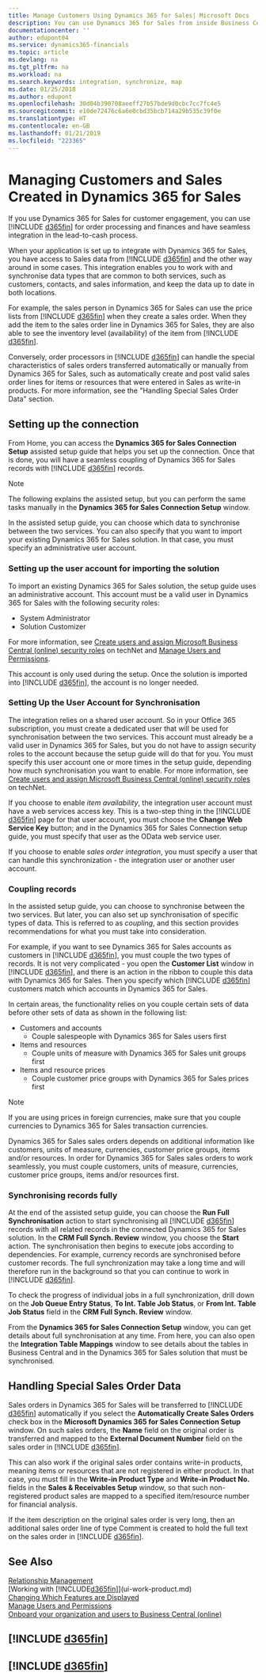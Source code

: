 ```yaml
---
title: Manage Customers Using Dynamics 365 for Sales| Microsoft Docs
description: You can use Dynamics 365 for Sales from inside Business Central  to map data and have seamless integration and synchronisation in the lead-to-cash process.
documentationcenter: ''
author: edupont04
ms.service: dynamics365-financials
ms.topic: article
ms.devlang: na
ms.tgt_pltfrm: na
ms.workload: na
ms.search.keywords: integration, synchronize, map
ms.date: 01/25/2018
ms.author: edupont
ms.openlocfilehash: 30d04b390708aeeff27b57bde9d0cbc7cc7fc4e5
ms.sourcegitcommit: e10de72476c6a6e0cbd35bcb714a29b535c39f0e
ms.translationtype: HT
ms.contentlocale: en-GB
ms.lasthandoff: 01/21/2019
ms.locfileid: "223365"
---
```

# <a name="managing-customers-and-sales-created-in-dynamics-365-for-sales"></a>Managing Customers and Sales Created in Dynamics 365 for Sales
If you use Dynamics 365 for Sales for customer engagement, you can use [!INCLUDE [d365fin](includes/d365fin_md.md)] for order processing and finances and have seamless integration in the lead-to-cash process.

When your application is set up to integrate with Dynamics 365 for Sales, you have access to Sales data from [!INCLUDE [d365fin](includes/d365fin_md.md)] and the other way around in some cases. This integration enables you to work with and synchronise data types that are common to both services, such as customers, contacts, and sales information, and keep the data up to date in both locations.  

For example, the sales person in Dynamics 365 for Sales can use the price lists from [!INCLUDE [d365fin](includes/d365fin_md.md)] when they create a sales order. When they add the item to the sales order line in Dynamics 365 for Sales, they are also able to see the inventory level (availability) of the item from [!INCLUDE [d365fin](includes/d365fin_md.md)].

Conversely, order processors in [!INCLUDE [d365fin](includes/d365fin_md.md)] can handle the special characteristics of sales orders transferred automatically or manually from Dynamics 365 for Sales, such as automatically create and post valid sales order lines for items or resources that were entered in Sales as write-in products. For more information, see the "Handling Special Sales Order Data" section.  

## <a name="setting-up-the-connection"></a>Setting up the connection
From Home, you can access the **Dynamics 365 for Sales Connection Setup** assisted setup guide that helps you set up the connection. Once that is done, you will have a seamless coupling of Dynamics 365 for Sales records with [!INCLUDE [d365fin](includes/d365fin_md.md)] records.  

> [!NOTE]  
>   The following explains the assisted setup, but you can perform the same tasks manually in the **Dynamics 365 for Sales Connection Setup** window.

In the assisted setup guide, you can choose which data to synchronise between the two services. You can also specify that you want to import your existing Dynamics 365 for Sales solution. In that case, you must specify an administrative user account.

### <a name="setting-up-the-user-account-for-importing-the-solution"></a>Setting up the user account for importing the solution
To import an existing Dynamics 365 for Sales solution, the setup guide uses an administrative account. This account must be a valid user in Dynamics 365 for Sales with the following security roles:

* System Administrator  
* Solution Customizer  

For more information, see [Create users and assign Microsoft Business Central (online) security roles](https://technet.microsoft.com/library/jj191623.aspx) on techNet and [Manage Users and Permissions](ui-how-users-permissions.md).  

This account is only used during the setup. Once the solution is imported into [!INCLUDE [d365fin](includes/d365fin_md.md)], the account is no longer needed.

### <a name="setting-up-the-user-account-for-synchronization"></a>Setting Up the User Account for Synchronisation
The integration relies on a shared user account. So in your Office 365 subscription, you must create a dedicated user that will be used for synchronisation between the two services. This account must already be a valid user in Dynamics 365 for Sales, but you do not have to assign security roles to the account because the setup guide will do that for you. You must specify this user account one or more times in the setup guide, depending how much synchronisation you want to enable. For more information, see [Create users and assign Microsoft Business Central (online) security roles](https://technet.microsoft.com/library/jj191623.aspx) on techNet.

If you choose to enable *item availability*, the integration user account must have a web services access key. This is a two-step thing in the [!INCLUDE [d365fin](includes/d365fin_md.md)] page for that user account, you must choose the **Change Web Service Key** button; and in the Dynamics 365 for Sales Connection setup guide, you must specify that user as the OData web service user.

If you choose to enable *sales order integration*, you must specify a user that can handle this synchronization - the integration user or another user account.

### <a name="coupling-records"></a>Coupling records
In the assisted setup guide, you can choose to synchronise between the two services. But later, you can also set up synchronisation of specific types of data. This is referred to as *coupling*, and this section provides recommendations for what you must take into consideration.

For example, if you want to see Dynamics 365 for Sales accounts as customers in [!INCLUDE [d365fin](includes/d365fin_md.md)], you must couple the two types of records. It is not very complicated - you open the **Customer List** window in [!INCLUDE [d365fin](includes/d365fin_md.md)], and there is an action in the ribbon to couple this data with Dynamics 365 for Sales. Then you specify which [!INCLUDE [d365fin](includes/d365fin_md.md)] customers match which accounts in Dynamics 365 for Sales.

In certain areas, the functionality relies on you couple certain sets of data before other sets of data as shown in the following list:

* Customers and accounts  
  * Couple salespeople with Dynamics 365 for Sales users first  
* Items and resources  
  * Couple units of measure with Dynamics 365 for Sales unit groups first  
* Items and resource prices  
  * Couple customer price groups with Dynamics 365 for Sales prices first  

> [!NOTE]  
>   If you are using prices in foreign currencies, make sure that you couple currencies to Dynamics 365 for Sales transaction currencies.

Dynamics 365 for Sales sales orders depends on additional information like customers, units of measure, currencies, customer price groups, items and/or resources. In order for Dynamics 365 for Sales sales orders to work seamlessly, you must couple customers, units of measure, currencies, customer price groups, items and/or resources first.

### <a name="synchronizing-records-fully"></a>Synchronising records fully
At the end of the assisted setup guide, you can choose the **Run Full Synchronisation** action to start synchronising all [!INCLUDE [d365fin](includes/d365fin_md.md)] records with all related records in the connected Dynamics 365 for Sales solution. In the **CRM Full Synch. Review** window, you choose the **Start** action. The synchronisation then begins to execute jobs according to dependencies. For example, currency records are synchronised before customer records. The full synchronization may take a long time and will therefore run in the background so that you can continue to work in [!INCLUDE [d365fin](includes/d365fin_md.md)].

To check the progress of individual jobs in a full synchronization, drill down on the **Job Queue Entry Status**, **To Int. Table Job Status**, or **From Int. Table Job Status** field in the **CRM Full Synch. Review** window.

From the **Dynamics 365 for Sales Connection Setup** window, you can get details about full synchronisation at any time. From here, you can also open the **Integration Table Mappings** window to see details about the tables in Business Central and in the Dynamics 365 for Sales solution that must be synchronised.  

## <a name="handling-special-sales-order-data"></a>Handling Special Sales Order Data
Sales orders in Dynamics 365 for Sales will be transferred to [!INCLUDE [d365fin](includes/d365fin_md.md)] automatically if you select the **Automatically Create Sales Orders** check box in the **Microsoft Dynamics 365 for Sales Connection Setup** window. On such sales orders, the **Name** field on the original order is transferred and mapped to the **External Document Number** field on the sales order in [!INCLUDE [d365fin](includes/d365fin_md.md)].

This can also work if the original sales order contains write-in products, meaning items or resources that are not registered in either product. In that case, you must fill in the **Write-in Product Type** and **Write-in Product No.** fields in the **Sales & Receivables Setup** window, so that such non-registered product sales are mapped to a specified item/resource number for financial analysis.

If the item description on the original sales order is very long, then an additional sales order line of type Comment is created to hold the full text on the sales order in [!INCLUDE [d365fin](includes/d365fin_md.md)].

## <a name="see-also"></a>See Also
[Relationship Management](marketing-relationship-management.md)  
[Working with [!INCLUDE[d365fin](includes/d365fin_md.md)]](ui-work-product.md)  
[Changing Which Features are Displayed](ui-experiences.md)  
[Manage Users and Permissions](ui-how-users-permissions.md)    
[Onboard your organization and users to Business Central (online)](https://www.microsoft.com/en-US/Dynamics/crm-customer-center/onboard-your-organization-and-users-to-dynamics-365-online.aspx)  

## [!INCLUDE [d365fin](includes/free_trial_md.md)]  
## [!INCLUDE [d365fin](includes/training_link_md.md)]
